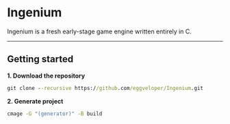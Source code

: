 # Ingenium

Ingenium is a fresh early-stage game engine written entirely in C.

***

## Getting started

**1. Download the repository**
```bat
git clone --recursive https://github.com/eggveloper/Ingenium.git
```

**2. Generate project**
```bat
cmage -G "(generator)" -B build
```
